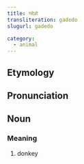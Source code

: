 ```yaml
---
title: गदेड़ो
transliteration: gadedo
slugurl: gadedo

category: 
  - animal
---
```


## Etymology

## Pronunciation

## Noun
### Meaning
1. donkey